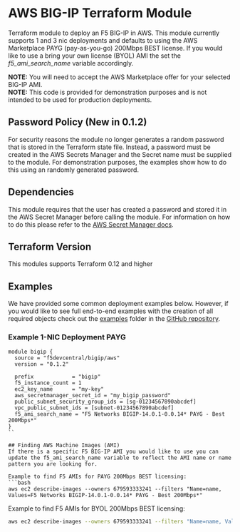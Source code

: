 # AWS BIG-IP Terraform Module 
Terraform module to deploy an F5 BIG-IP in AWS.  This module currently supports 1 and 3 nic deployments and defaults to using the AWS Marketplace PAYG (pay-as-you-go) 200Mbps BEST license.  If you would like to use a bring your own license (BYOL) AMI the set the *f5_ami_search_name* variable accordingly.

**NOTE:** You will need to accept the AWS Marketplace offer for your selected BIG-IP AMI.  
**NOTE:** This code is provided for demonstration purposes and is not intended to be used for production deployments. 

## Password Policy (New in 0.1.2)
For security reasons the module no longer generates a random password that is stored in the Terraform state file. Instead, a password must be created in the AWS Secrets Manager and the Secret name must be supplied to the module.  For demonstration purposes, the examples show how to do this using an randomly generated password.

## Dependencies
This module requires that the user has created a password and stored it in the AWS Secret Manager before calling the module. For information on how to do this please refer to the [AWS Secret Manager docs](https://docs.aws.amazon.com/secretsmanager/latest/userguide/manage_create-basic-secret.html).

## Terraform Version
This modules supports Terraform 0.12 and higher

## Examples
We have provided some common deployment examples below.  However, if you would like to see full end-to-end examples with the creation of all required objects check out the [examples](https://github.com/f5devcentral/terraform-aws-bigip/tree/master/examples) folder in the [GitHub repository](https://github.com/f5devcentral/terraform-aws-bigip/).


### Example 1-NIC Deployment PAYG
```hcl
module bigip {
  source = "f5devcentral/bigip/aws"
  version = "0.1.2"

  prefix            = "bigip"
  f5_instance_count = 1
  ec2_key_name      = "my-key"
  aws_secretmanager_secret_id = "my_bigip_password"
  public_subnet_security_group_ids = [sg-01234567890abcdef]
  vpc_public_subnet_ids = [subnet-01234567890abcdef]
  f5_ami_search_name = "F5 Networks BIGIP-14.0.1-0.0.14* PAYG - Best 200Mbps*"
}
``

## Finding AWS Machine Images (AMI)
If there is a specific F5 BIG-IP AMI you would like to use you can update the f5_ami_search_name variable to reflect the AMI name or name pattern you are looking for.

Example to find F5 AMIs for PAYG 200Mbps BEST licensing:
```bash
aws ec2 describe-images --owners 679593333241 --filters "Name=name, Values=F5 Networks BIGIP-14.0.1-0.0.14* PAYG - Best 200Mbps*"
```

Example to find F5 AMIs for BYOL 200Mbps BEST licensing:
```bash
aws ec2 describe-images --owners 679593333241 --filters "Name=name, Values=F5 Networks BIGIP-14.0.1*BYOL*All Modules 1 Boot*"
```